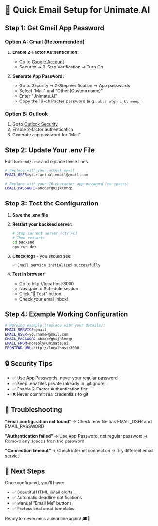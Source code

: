 # 🚀 Quick Email Setup for Unimate.AI

## Step 1: Get Gmail App Password

### Option A: Gmail (Recommended)
1. **Enable 2-Factor Authentication:**
   - Go to [Google Account](https://myaccount.google.com/)
   - Security → 2-Step Verification → Turn On

2. **Generate App Password:**
   - Go to Security → 2-Step Verification → App passwords
   - Select "Mail" and "Other (Custom name)"
   - Enter "Unimate.AI"
   - Copy the 16-character password (e.g., `abcd efgh ijkl mnop`)

### Option B: Outlook
1. Go to [Outlook Security](https://account.live.com/proofs/Manage)
2. Enable 2-factor authentication
3. Generate app password for "Mail"

## Step 2: Update Your .env File

Edit `backend/.env` and replace these lines:

```bash
# Replace with your actual email
EMAIL_USER=your-actual-email@gmail.com

# Replace with your 16-character app password (no spaces)
EMAIL_PASSWORD=abcdefghijklmnop
```

## Step 3: Test the Configuration

1. **Save the .env file**
2. **Restart your backend server:**
   ```bash
   # Stop current server (Ctrl+C)
   # Then restart:
   cd backend
   npm run dev
   ```

3. **Check logs** - you should see:
   ```
   ✅ Email service initialized successfully
   ```

4. **Test in browser:**
   - Go to http://localhost:3000
   - Navigate to Schedule section
   - Click "🧪 Test" button
   - Check your email inbox!

## Step 4: Example Working Configuration

```bash
# Working example (replace with your details):
EMAIL_SERVICE=gmail
EMAIL_USER=yourname@gmail.com
EMAIL_PASSWORD=abcdefghijklmnop
EMAIL_FROM=noreply@unimate.ai
FRONTEND_URL=http://localhost:3000
```

## 🔒 Security Tips

- ✅ Use App Passwords, never your regular password
- ✅ Keep .env files private (already in .gitignore)
- ✅ Enable 2-Factor Authentication first
- ❌ Never commit real credentials to git

## 🐛 Troubleshooting

**"Email configuration not found"**
→ Check .env file has EMAIL_USER and EMAIL_PASSWORD

**"Authentication failed"**
→ Use App Password, not regular password
→ Remove any spaces from the password

**"Connection timeout"**
→ Check internet connection
→ Try different email service

## 🎯 Next Steps

Once configured, you'll have:
- ✅ Beautiful HTML email alerts
- ✅ Automatic deadline notifications
- ✅ Manual "Email Me" buttons
- ✅ Professional email templates

Ready to never miss a deadline again! 🎓📧
